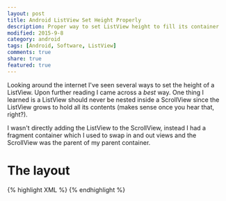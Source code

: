 ```yaml
---
layout: post
title: Android ListView Set Height Properly
description: Proper way to set ListView height to fill its container
modified: 2015-9-8
category: android
tags: [Android, Software, ListView]
comments: true
share: true
featured: true
---
```


Looking around the internet I've seen several ways to set the height of a ListView.  Upon 
further reading I came across a *best* way.  One thing I learned is a ListView should never 
be nested inside a ScrollView since the ListView grows to hold all its contents (makes 
sense once you hear that, right?).  

I wasn't directly adding the ListView to the ScrollView, instead I had a fragment 
container which I used to swap in and out views and the ScrollView was the parent of my 
parent container.

# The layout

{% highlight XML %}
	<LinearLayout
		xmlns:android="http://schemas.android.com/apk/res/android"
		android:layout_width="match_parent"
		android:layout_height="fill_parent"
		android:orientation="vertical" >
    	<ListView
			android:id="@+id/android:list"
			android:layout_width="match_parent"
			android:layout_height="0dp"
			android:layout_weight="1"/>
	</LinearLayout>
{% endhighlight %}
